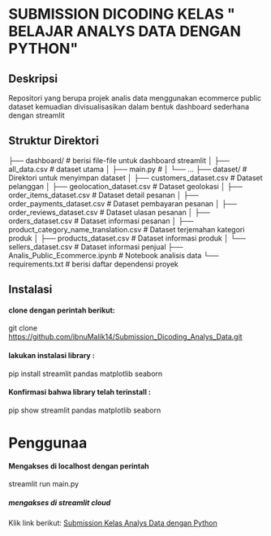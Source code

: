 # SUBMISSION DICODING KELAS " BELAJAR ANALYS DATA DENGAN PYTHON"

## Deskripsi
Repositori yang berupa projek analis data menggunakan ecommerce public dataset kemuadian divisualisasikan dalam bentuk dashboard sederhana dengan streamlit

## Struktur Direktori
├── dashboard/ # berisi file-file untuk dashboard streamlit
│ ├── all_data.csv # dataset utama
│ ├── main.py # 
│ └── ...
├── dataset/ # Direktori untuk menyimpan dataset
│ ├── customers_dataset.csv # Dataset pelanggan
│ ├── geolocation_dataset.csv # Dataset geolokasi
│ ├── order_items_dataset.csv # Dataset detail pesanan
│ ├── order_payments_dataset.csv # Dataset pembayaran pesanan
│ ├── order_reviews_dataset.csv # Dataset ulasan pesanan
│ ├── orders_dataset.csv # Dataset informasi pesanan
│ ├── product_category_name_translation.csv # Dataset terjemahan kategori produk
│ ├── products_dataset.csv # Dataset informasi produk
│ └── sellers_dataset.csv # Dataset informasi penjual
├── Analis_Public_Ecommerce.ipynb # Notebook analisis data
└── requirements.txt # berisi daftar dependensi proyek

## Instalasi

#### clone dengan perintah berikut:
git clone https://github.com/ibnuMalik14/Submission_Dicoding_Analys_Data.git

#### lakukan instalasi library : 

pip install streamlit pandas matplotlib seaborn  

#### Konfirmasi bahwa library telah terinstall :

pip show streamlit pandas matplotlib seaborn

# Penggunaa
#### Mengakses di localhost dengan perintah
streamlit run main.py

##### mengakses di streamlit cloud
Klik link berikut: [Submission Kelas Analys Data dengan Python](https://submissiondicodinganalysdata-cayccryi3ionze48xcaydw.streamlit.app/)


